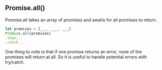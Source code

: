 ## Promise.all()

Promise.all takes an array of promises and awaits for all promises to return. 

```javascript
let promises = [___, ___, ___]
Promise.all(promises)
.then...
.catch...
```

One thing to note is that if one promise returns an error, none of the promises will return at all. So it is useful to handle potential errors with try/catch.

